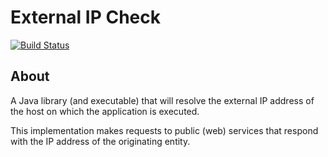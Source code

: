 External IP Check
========
[![Build Status](https://travis-ci.org/guusdk/external-ip-check.svg?branch=master)](https://travis-ci.org/guusdk/external-ip-check)

About
-----
A Java library (and executable) that will resolve the external IP address of the host on which the application is executed.

This implementation makes requests to public (web) services that respond with the IP address of the originating
entity.